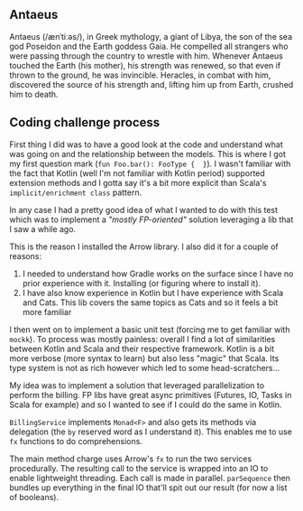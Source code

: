 ## Antaeus

Antaeus (/ænˈtiːəs/), in Greek mythology, a giant of Libya, the son of the sea god Poseidon and the Earth goddess Gaia. He compelled all strangers who were passing through the country to wrestle with him. Whenever Antaeus touched the Earth (his mother), his strength was renewed, so that even if thrown to the ground, he was invincible. Heracles, in combat with him, discovered the source of his strength and, lifting him up from Earth, crushed him to death.

## Coding challenge process
First thing I did was to have a good look at the code and understand what was going on and the relationship between the models. This is where I got my first question mark (`fun Foo.bar(): FooType {  }`). I wasn't familiar with the fact that Kotlin (well I'm not familiar with Kotlin period) supported extension methods and I gotta say it's a bit more explicit than Scala's `implicit/enrichment class` pattern.

In any case I had a pretty good idea of what I wanted to do with this test which was to implement a _"mostly FP-oriented"_ solution leveraging a lib that I saw a while ago.

This is the reason I installed the Arrow library. I also did it for a couple of reasons:

1. I needed to understand how Gradle works on the surface since I have no prior experience with it. Installing (or figuring where to install it).
2. I have also know experience in Kotlin but I have experience with Scala and Cats. This lib covers the same topics as Cats and so it feels a bit more familiar

I then went on to implement a basic unit test (forcing me to get familiar with `mockk`). To process was mostly painless: overall I find a lot of similarities between Kotlin and Scala and their respective framework. Kotlin is a bit more verbose (more syntax to learn) but also less "magic" that Scala. Its type system is not as rich however which led to some head-scratchers...

My idea was to implement a solution that leveraged parallelization to perform the billing. FP libs have great async primitives (Futures, IO, Tasks in Scala for example) and so I wanted to see if I could do the same in Kotlin.

`BillingService` implements `Monad<F>` and also gets its methods via delegation (the `by` reserved word as I understand it). This enables me to use `fx` functions to do comprehensions.

The main method charge uses Arrow's `fx` to run the two services procedurally. The resulting call to the service is wrapped into an IO to enable lightweight threading. Each call is made in parallel. `parSequence` then bundles up everything in the final IO that'll spit out our result (for now a list of booleans).





